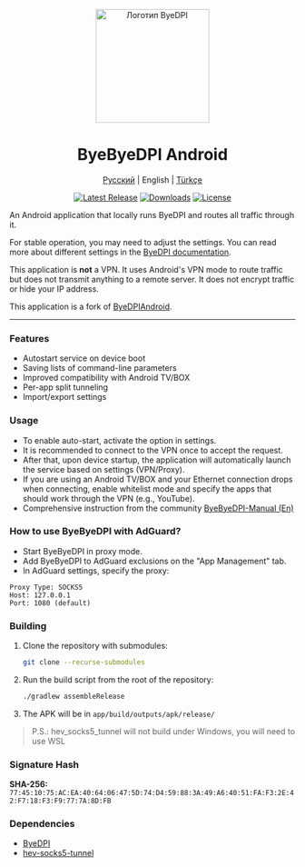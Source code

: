 <div align="center">
  <p>
    <img src="https://github.com/romanvht/ByeDPIAndroid/raw/master/.github/images/app.svg" alt="Логотип ByeDPI" width="200" />
  </p>
  <h1>ByeByeDPI Android</h1>
  <p>
    <a href="README.md">Русский</a> |
    English |
    <a href="README-tr.md">Türkçe</a>
  </p>
  <p>
    <a href="https://github.com/romanvht/ByeByeDPI/releases/latest"><img src="https://img.shields.io/github/v/release/romanvht/ByeByeDPI" alt="Latest Release" /></a>
    <a href="https://github.com/romanvht/ByeByeDPI/releases"><img src="https://img.shields.io/github/downloads/romanvht/ByeByeDPI/total" alt="Downloads" /></a>
    <a href="https://github.com/romanvht/ByeByeDPI/blob/master/LICENSE"><img src="https://img.shields.io/github/license/romanvht/ByeByeDPI" alt="License" /></a>
  </p>
</div>

An Android application that locally runs ByeDPI and routes all traffic through it.

For stable operation, you may need to adjust the settings. You can read more about different settings in the [ByeDPI documentation](https://github.com/hufrea/byedpi/blob/v0.13/README.md).

This application is **not** a VPN. It uses Android's VPN mode to route traffic but does not transmit anything to a remote server. It does not encrypt traffic or hide your IP address.

This application is a fork of [ByeDPIAndroid](https://github.com/dovecoteescapee/ByeDPIAndroid).

---

### Features
* Autostart service on device boot
* Saving lists of command-line parameters
* Improved compatibility with Android TV/BOX
* Per-app split tunneling
* Import/export settings

### Usage
* To enable auto-start, activate the option in settings.
* It is recommended to connect to the VPN once to accept the request.
* After that, upon device startup, the application will automatically launch the service based on settings (VPN/Proxy).
* If you are using an Android TV/BOX and your Ethernet connection drops when connecting, enable whitelist mode and specify the apps that should work through the VPN (e.g., YouTube).
* Comprehensive instruction from the community [ByeByeDPI-Manual (En)](https://github.com/HideakiTaiki/ByeByeDPI-Manual/blob/main/README.en.md)

### How to use ByeByeDPI with AdGuard?
* Start ByeByeDPI in proxy mode.
* Add ByeByeDPI to AdGuard exclusions on the "App Management" tab.
* In AdGuard settings, specify the proxy:
```plaintext
Proxy Type: SOCKS5
Host: 127.0.0.1
Port: 1080 (default)
```

### Building
1. Clone the repository with submodules:
   ```bash
   git clone --recurse-submodules
   ```
2. Run the build script from the root of the repository:
   ```bash
   ./gradlew assembleRelease
   ```
3. The APK will be in `app/build/outputs/apk/release/`

> P.S.: hev_socks5_tunnel will not build under Windows, you will need to use WSL

### Signature Hash
**SHA-256:**  
`77:45:10:75:AC:EA:40:64:06:47:5D:74:D4:59:88:3A:49:A6:40:51:FA:F3:2E:42:F7:18:F3:F9:77:7A:8D:FB`

### Dependencies
- [ByeDPI](https://github.com/hufrea/byedpi)
- [hev-socks5-tunnel](https://github.com/heiher/hev-socks5-tunnel)
